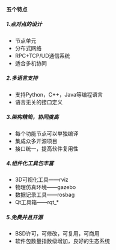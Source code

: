 #### 五个特点

##### 1.点对点的设计

* 节点单元
* 分布式网络
* RPC+TCP/UD通信系统
* 适合多机协同



##### 2.多语言支持

* 支持Python，C++，Java等编程语言
* 语言无关的接口定义



##### 3.架构精简，协同度高

* 每个功能节点可以单独编译
* 集成众多开源项目
* 接口统一，提高软件复用性



##### 4.组件化工具包丰富

* 3D可视化工具——rviz
* 物理仿真环境——gazebo
* 数据记录工具——rosbag
* Qt工具箱——rqt_*



##### 5.免费并且开源

* BSD许可，可修改，可复用，可商用
* 软件包数量指数级增加，良好的生态系统

